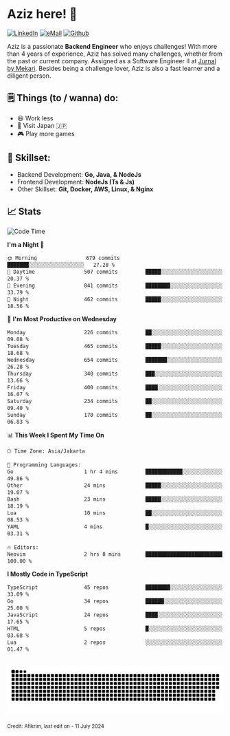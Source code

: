 # Aziz here! 👋

[![LinkedIn](https://img.shields.io/static/v1?message=afikrim&logo=linkedin&label=&color=0077B5&logoColor=white&labelColor=&style=for-the-badge)](https://www.linkedin.com/in/afikrim)
[![eMail](https://img.shields.io/static/v1?message=afikrim10@gmail.com&logo=gmail&label=&color=D14836&logoColor=white&labelColor=&style=for-the-badge)](mailto:afikrim10@gmail.com)
[![Github](https://komarev.com/ghpvc/?username=afikrim&label=Visitors&style=for-the-badge)](https://www.github.com/afikrim)

<!--Introduction-->
Aziz is a passionate **Backend Engineer** who enjoys challenges! With more than 4 years of experience, Aziz has solved many challenges, whether from the past or current company. Assigned as a Software Engineer II at [Jurnal by Mekari](https://jurnal.id). Besides being a challenge lover, Aziz is also a fast learner and a diligent person.

<!--Things TODO-->
## 🗒️ Things (to / wanna) do:

- 😆 Work less
- 🚀 Visit Japan 🇯🇵
- 🎮 Play more games

<!--Skillset-->
## 🏅 Skillset:

- Backend Development: **Go, Java, & NodeJs**
- Frontend Development: **NodeJs (Ts & Js)**
- Other Skillset: **Git, Docker, AWS, Linux, & Nginx**

## 📈 Stats  

<!--START_SECTION:waka-->
![Code Time](http://img.shields.io/badge/Code%20Time-1%2C982%20hrs%2042%20mins-blue)

**I'm a Night 🦉** 

```text
🌞 Morning                679 commits         ███████░░░░░░░░░░░░░░░░░░   27.28 % 
🌆 Daytime                507 commits         █████░░░░░░░░░░░░░░░░░░░░   20.37 % 
🌃 Evening                841 commits         ████████░░░░░░░░░░░░░░░░░   33.79 % 
🌙 Night                  462 commits         █████░░░░░░░░░░░░░░░░░░░░   18.56 % 
```
📅 **I'm Most Productive on Wednesday** 

```text
Monday                   226 commits         ██░░░░░░░░░░░░░░░░░░░░░░░   09.08 % 
Tuesday                  465 commits         █████░░░░░░░░░░░░░░░░░░░░   18.68 % 
Wednesday                654 commits         ███████░░░░░░░░░░░░░░░░░░   26.28 % 
Thursday                 340 commits         ███░░░░░░░░░░░░░░░░░░░░░░   13.66 % 
Friday                   400 commits         ████░░░░░░░░░░░░░░░░░░░░░   16.07 % 
Saturday                 234 commits         ██░░░░░░░░░░░░░░░░░░░░░░░   09.40 % 
Sunday                   170 commits         ██░░░░░░░░░░░░░░░░░░░░░░░   06.83 % 
```


📊 **This Week I Spent My Time On** 

```text
🕑︎ Time Zone: Asia/Jakarta

💬 Programming Languages: 
Go                       1 hr 4 mins         ████████████░░░░░░░░░░░░░   49.86 % 
Other                    24 mins             █████░░░░░░░░░░░░░░░░░░░░   19.07 % 
Bash                     23 mins             █████░░░░░░░░░░░░░░░░░░░░   18.19 % 
Lua                      10 mins             ██░░░░░░░░░░░░░░░░░░░░░░░   08.53 % 
YAML                     4 mins              █░░░░░░░░░░░░░░░░░░░░░░░░   03.31 % 

🔥 Editors: 
Neovim                   2 hrs 8 mins        █████████████████████████   100.00 % 
```

**I Mostly Code in TypeScript** 

```text
TypeScript               45 repos            ████████░░░░░░░░░░░░░░░░░   33.09 % 
Go                       34 repos            ██████░░░░░░░░░░░░░░░░░░░   25.00 % 
JavaScript               24 repos            ████░░░░░░░░░░░░░░░░░░░░░   17.65 % 
HTML                     5 repos             █░░░░░░░░░░░░░░░░░░░░░░░░   03.68 % 
Lua                      2 repos             ░░░░░░░░░░░░░░░░░░░░░░░░░   01.47 % 
```




<!--END_SECTION:waka-->


<br clear="both">

<div align="center">
  <img src="https://raw.githubusercontent.com/afikrim/afikrim/output/snake.svg" alt="Snake animation" />
</div>


<sub>Credit: Afikrim, last edit on - 11 July 2024</sub>

